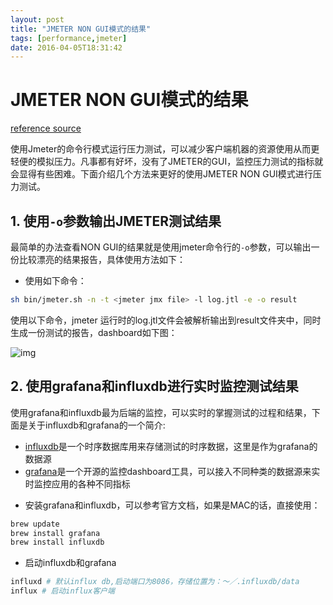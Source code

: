```yaml
---
layout: post
title: "JMETER NON GUI模式的结果"
tags: [performance,jmeter]
date: 2016-04-05T18:31:42
---
```


# JMETER NON GUI模式的结果

[reference source](https://www.blazemeter.com/blog/how-to-use-grafana-to-monitor-jmeter-non-gui-results?utm_source=blog&utm_medium=BM_blog&utm_campaign=how-to-use-grafana-to-monitor-jmeter-non-gui-results2)

使用Jmeter的命令行模式运行压力测试，可以减少客户端机器的资源使用从而更轻便的模拟压力。凡事都有好坏，没有了JMETER的GUI，监控压力测试的指标就会显得有些困难。下面介绍几个方法来更好的使用JMETER NON GUI模式进行压力测试。

## 1. 使用```-o```参数输出JMETER测试结果

最简单的办法查看NON GUI的结果就是使用jmeter命令行的```-o```参数，可以输出一份比较漂亮的结果报告，具体使用方法如下：

- 使用如下命令：

```sh
sh bin/jmeter.sh -n -t <jmeter jmx file> -l log.jtl -e -o result
```

使用以下命令，jmeter 运行时的log.jtl文件会被解析输出到result文件夹中，同时生成一份测试的报告，dashboard如下图：

![img](../ref/jmeter_dashboard.jpg)

## 2. 使用grafana和influxdb进行实时监控测试结果

使用grafana和influxdb最为后端的监控，可以实时的掌握测试的过程和结果，下面是关于influxdb和grafana的一个简介:

- [influxdb](https://www.influxdata.com/)是一个时序数据库用来存储测试的时序数据，这里是作为grafana的数据源
- [grafana](http://docs.grafana.org/guides/getting_started/)是一个开源的监控dashboard工具，可以接入不同种类的数据源来实时监控应用的各种不同指标

* 安装grafana和influxdb，可以参考官方文档，如果是MAC的话，直接使用：

```sh
brew update
brew install grafana
brew install influxdb
```

* 启动influxdb和grafana

```sh
influxd # 默认influx db,启动端口为8086，存储位置为：～／.influxdb/data
influx # 启动influx客户端

```            


